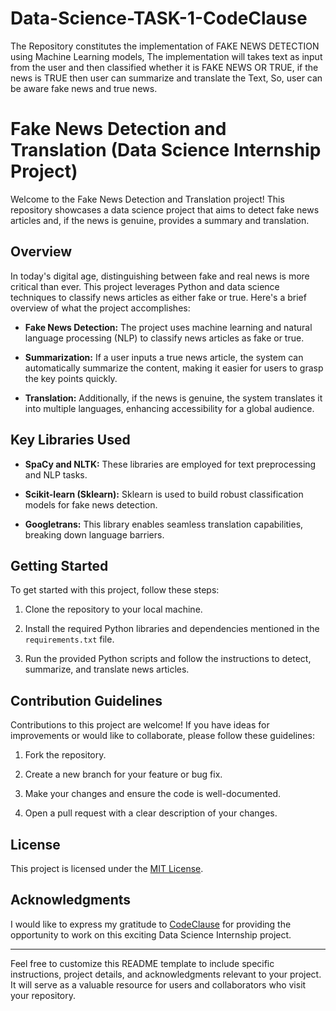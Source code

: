 # Data-Science-TASK-1-CodeClause
The Repository constitutes the implementation of FAKE NEWS DETECTION using Machine Learning models, The implementation will takes text as input from the user and then classified whether it is FAKE NEWS OR TRUE, if the news is TRUE then user can summarize and translate the Text, So, user can be aware fake news and true news.
# Fake News Detection and Translation (Data Science Internship Project)

Welcome to the Fake News Detection and Translation project! This repository showcases a data science project that aims to detect fake news articles and, if the news is genuine, provides a summary and translation.

## Overview

In today's digital age, distinguishing between fake and real news is more critical than ever. This project leverages Python and data science techniques to classify news articles as either fake or true. Here's a brief overview of what the project accomplishes:

- **Fake News Detection:** The project uses machine learning and natural language processing (NLP) to classify news articles as fake or true.

- **Summarization:** If a user inputs a true news article, the system can automatically summarize the content, making it easier for users to grasp the key points quickly.

- **Translation:** Additionally, if the news is genuine, the system translates it into multiple languages, enhancing accessibility for a global audience.

## Key Libraries Used

- **SpaCy and NLTK:** These libraries are employed for text preprocessing and NLP tasks.

- **Scikit-learn (Sklearn):** Sklearn is used to build robust classification models for fake news detection.

- **Googletrans:** This library enables seamless translation capabilities, breaking down language barriers.

## Getting Started

To get started with this project, follow these steps:

1. Clone the repository to your local machine.

2. Install the required Python libraries and dependencies mentioned in the `requirements.txt` file.

3. Run the provided Python scripts and follow the instructions to detect, summarize, and translate news articles.

## Contribution Guidelines

Contributions to this project are welcome! If you have ideas for improvements or would like to collaborate, please follow these guidelines:

1. Fork the repository.

2. Create a new branch for your feature or bug fix.

3. Make your changes and ensure the code is well-documented.

4. Open a pull request with a clear description of your changes.

## License

This project is licensed under the [MIT License](LICENSE).

## Acknowledgments

I would like to express my gratitude to [CodeClause](https://www.codeclause.com/) for providing the opportunity to work on this exciting Data Science Internship project.

---

Feel free to customize this README template to include specific instructions, project details, and acknowledgments relevant to your project. It will serve as a valuable resource for users and collaborators who visit your repository.
